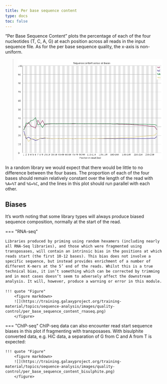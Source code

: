 ```yaml
---
title: Per base sequence content
type: docs
toc: false
---
```





“Per Base Sequence Content” plots the percentage of each of the four nucleotides (T, C, A, G) at each position across all reads in the input sequence file.
As for the per base sequence quality, the x-axis is non-uniform.

> ![](img/per-base-seq.png)
> 

In a random library we would expect that there would be little to no difference between the four bases.
The proportion of each of the four bases should remain relatively constant over the length of the read with `%A=%T` and `%G=%C`, and the lines in this plot should run parallel with each other.

## Biases

It’s worth noting that some library types will always produce biased sequence composition, normally at the start of the read.

=== "RNA-seq"

    Libraries produced by priming using random hexamers (including nearly all RNA-Seq libraries), and those which were fragmented using transposases, will contain an intrinsic bias in the positions at which reads start (the first 10-12 bases). This bias does not involve a specific sequence, but instead provides enrichment of a number of different K-mers at the 5’ end of the reads. Whilst this is a true technical bias, it isn’t something which can be corrected by trimming and in most cases doesn’t seem to adversely affect the downstream analysis. It will, however, produce a warning or error in this module.

    !!! quote "Figure"
        <figure markdown>
        ![](https://training.galaxyproject.org/training-material/topics/sequence-analysis/images/quality-control/per_base_sequence_content_rnaseq.png)
        </figure>

=== "ChIP-seq"
    ChIP-seq data can also encounter read start sequence biases in this plot if fragmenting with transposases. With bisulphite converted data, e.g. HiC data, a separation of G from C and A from T is expected:

    !!! quote "Figure"
        <figure markdown>
        ![](https://training.galaxyproject.org/training-material/topics/sequence-analysis/images/quality-control/per_base_sequence_content_bisulphite.png)
        </figure>
